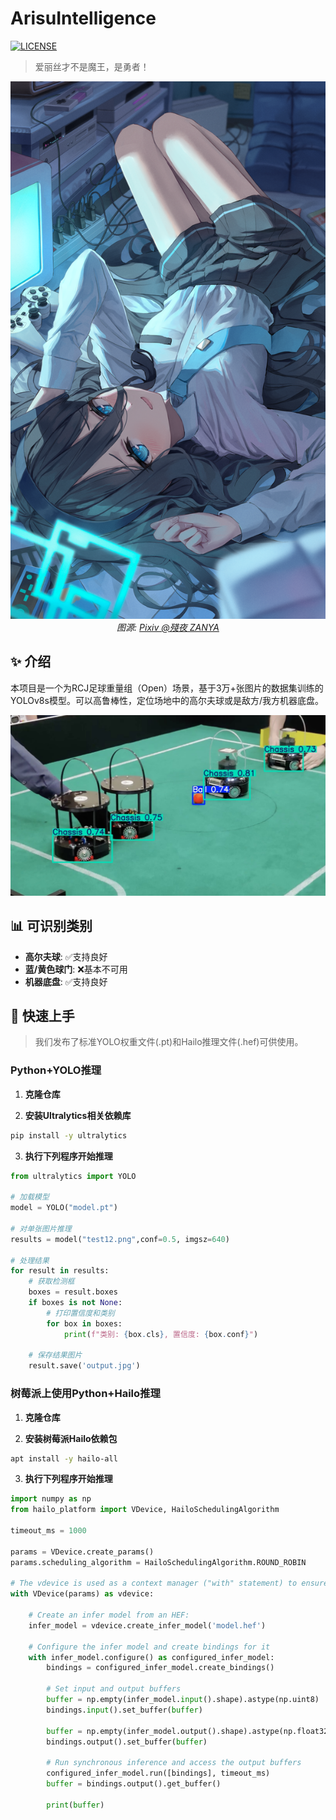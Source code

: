 # ArisuIntelligence

<!-- 在这里可以添加一些徽章，例如构建状态、许可证等 -->
[![LICENSE](https://img.shields.io/badge/license-MIT-green)](./LICENSE)

> 爱丽丝才不是魔王，是勇者！

<div align="center">
  <img src="arisu.png" width="1280" alt="Arisu">
  <br>
  <em>图源: <a href="https://www.pixiv.net/artworks/108461210">Pixiv @殘夜 ZANYA</a></em>
</div>

## ✨ 介绍

本项目是一个为RCJ足球重量组（Open）场景，基于3万+张图片的数据集训练的YOLOv8s模型。可以高鲁棒性，定位场地中的高尔夫球或是敌方/我方机器底盘。

<div align="center">
  <img src="example.jpg" width="720" alt="Example">
  <br>
</div>

## 📊 可识别类别

- **高尔夫球**: ✅支持良好
- **蓝/黄色球门**: ❌基本不可用
- **机器底盘**: ✅支持良好

## 🚀 快速上手

> 我们发布了标准YOLO权重文件(.pt)和Hailo推理文件(.hef)可供使用。

### Python+YOLO推理

1. **克隆仓库**

2. **安装Ultralytics相关依赖库**
```bash
pip install -y ultralytics
```

3. **执行下列程序开始推理**

```python
from ultralytics import YOLO

# 加载模型
model = YOLO("model.pt")

# 对单张图片推理
results = model("test12.png",conf=0.5, imgsz=640)

# 处理结果
for result in results:
    # 获取检测框
    boxes = result.boxes
    if boxes is not None:
        # 打印置信度和类别
        for box in boxes:
            print(f"类别: {box.cls}, 置信度: {box.conf}")
    
    # 保存结果图片
    result.save('output.jpg')
```

### 树莓派上使用Python+Hailo推理

1. **克隆仓库**

2. **安装树莓派Hailo依赖包**
```bash
apt install -y hailo-all
```

3. **执行下列程序开始推理**
```python
import numpy as np
from hailo_platform import VDevice, HailoSchedulingAlgorithm

timeout_ms = 1000

params = VDevice.create_params()
params.scheduling_algorithm = HailoSchedulingAlgorithm.ROUND_ROBIN

# The vdevice is used as a context manager ("with" statement) to ensure it's released on time.
with VDevice(params) as vdevice:

    # Create an infer model from an HEF:
    infer_model = vdevice.create_infer_model('model.hef')

    # Configure the infer model and create bindings for it
    with infer_model.configure() as configured_infer_model:
        bindings = configured_infer_model.create_bindings()

        # Set input and output buffers
        buffer = np.empty(infer_model.input().shape).astype(np.uint8)
        bindings.input().set_buffer(buffer)

        buffer = np.empty(infer_model.output().shape).astype(np.float32)
        bindings.output().set_buffer(buffer)

        # Run synchronous inference and access the output buffers
        configured_infer_model.run([bindings], timeout_ms)
        buffer = bindings.output().get_buffer()

        print(buffer)
```



